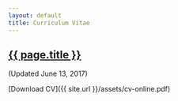 ```yaml
---
layout: default
title: Curriculum Vitae
---
```


<h2><a href="{{ page.url }}" style="color:inherit">{{ page.title }}</a></h2>

(Updated June 13, 2017)

[Download CV]({{ site.url }}/assets/cv-online.pdf)